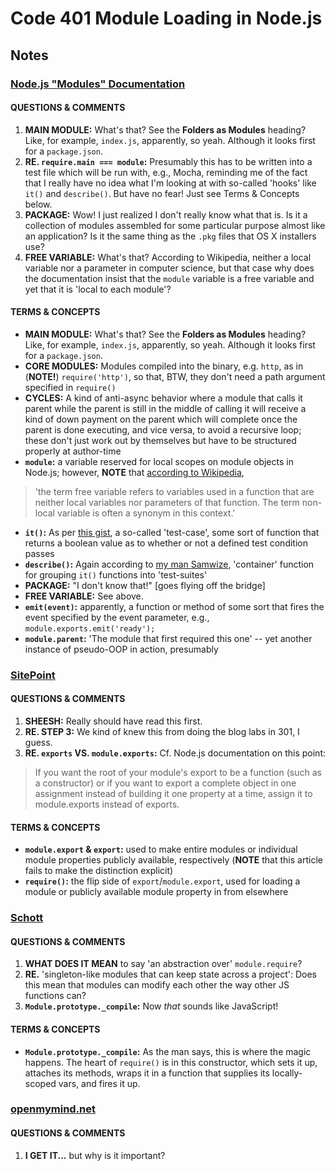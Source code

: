 # Code 401 Module Loading in Node.js
## Notes

### [Node.js "Modules" Documentation](https://nodejs.org/api/modules.html#modules_modules)
#### QUESTIONS & COMMENTS
1. **MAIN MODULE:** What's that? See the **Folders as Modules** heading?  Like, for example, `index.js`, apparently, so yeah.  Although it looks first for a `package.json`.
1. **RE. `require.main === module`:** Presumably this has to be written into a test file which will be run with, e.g., Mocha, reminding me of the fact that I really have no idea what I'm looking at with so-called 'hooks' like `it()` and `describe()`.  But have no fear!  Just see Terms & Concepts below.
1. **PACKAGE:** Wow!  I just realized I don't really know what that is.  Is it a collection of modules assembled for some particular purpose almost like an application?  Is it the same thing as the `.pkg` files that OS X installers use?
1. **FREE VARIABLE:**  What's that?  According to Wikipedia, neither a local variable nor a parameter in computer science, but that case why does the documentation insist that the `module` variable is a free variable and yet that it is 'local to each module'?
 
#### TERMS & CONCEPTS
  * **MAIN MODULE:** What's that? See the **Folders as Modules** heading?  Like, for example, `index.js`, apparently, so yeah.  Although it looks first for a `package.json`.
  * **CORE MODULES:** Modules compiled into the binary, e.g. `http`, as in (**NOTE!**) `require('http')`, so that, BTW, they don't need a path argument specified in `require()` 
  * **CYCLES:**  A kind of anti-async behavior where a module that calls it parent while the parent is still in the middle of calling it will receive a kind of down payment on the parent which will complete once the parent is done executing, and vice versa, to avoid a recursive loop; these don't just work out by themselves but have to be structured properly at author-time
  * **`module`:** a variable reserved for local scopes on module objects in Node.js; however, **NOTE** that [according to Wikipedia](https://en.wikipedia.org/wiki/Free_variables_and_bound_variables), 
  > 'the term free variable refers to variables used in a function that are neither local variables nor parameters of that function. The term non-local variable is often a synonym in this context.'
  * **`it()`:** As per [this gist](https://gist.github.com/samwize/8877226), a so-called 'test-case', some sort of function that returns a boolean value as to whether or not a defined test condition passes
  * **`describe()`:** Again according to [my man Samwize](https://gist.github.com/samwize/8877226), 'container' function for grouping `it()` functions into 'test-suites'
  * **PACKAGE:**  "I don't know that!" [goes flying off the bridge]
  * **FREE VARIABLE:**  See above.
  * **`emit(event)`:** apparently, a function or method of some sort that fires the event specified by the event parameter, e.g., `module.exports.emit('ready');`
  * **`module.parent`:** 'The module that first required this one' -- yet another instance of pseudo-OOP in action, presumably

### [SitePoint](https://www.sitepoint.com/understanding-module-exports-exports-node-js/)
#### QUESTIONS & COMMENTS
1. **SHEESH:** Really should have read this first.
1. **RE. STEP 3:**  We kind of knew this from doing the blog labs in 301, I guess.
1. **RE. `exports` VS. `module.exports`:**  Cf. Node.js documentation on this point:
  > If you want the root of your module's export to be a function (such as a constructor) or if you want to export a complete object in one assignment instead of building it one property at a time, assign it to module.exports instead of exports.

#### TERMS & CONCEPTS
  * **`module.export` & `export`:** used to make entire modules or individual module properties publicly available, respectively (**NOTE** that this article fails to make the distinction explicit) 
  * **`require()`:**  the flip side of `export`/`module.export`, used for loading a module or publicly available module property in from elsewhere

### [Schott](http://fredkschott.com/post/2014/06/require-and-the-module-system/)
#### QUESTIONS & COMMENTS
1. **WHAT DOES IT MEAN** to say 'an abstraction over' `module.require`?
1. **RE.** 'singleton-like modules that can keep state across a project':  Does this mean that modules can modify each other the way other JS functions can? 
1. **`Module.prototype._compile`:** Now *that* sounds like JavaScript!  


#### TERMS & CONCEPTS
  * **`Module.prototype._compile`:** As the man says, this is where the magic happens.  The heart of `require()` is in this constructor, which sets it up,  attaches its methods, wraps it in a function that supplies its locally-scoped vars, and fires it up. 

### [openmymind.net](http://openmymind.net/2012/2/3/Node-Require-and-Exports/)
#### QUESTIONS & COMMENTS
1. **I GET IT...** but why is it important?
